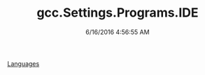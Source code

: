 ﻿---
title: gcc.Settings.Programs.IDE
date: 6/16/2016 4:56:55 AM
---

[Languages](T-gcc.Settings.Programs.IDE.Languages.html)
